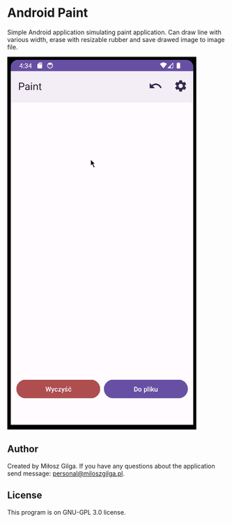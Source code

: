 # Android Paint

Simple Android application simulating paint application. Can draw line with various width, erase
with resizable rubber and save drawed image to image file.

<img src=".github/android-paint.gif"/>

## Author
Created by Miłosz Gilga. If you have any questions about the application send message: personal@miloszgilga.pl.

## License
This program is on GNU-GPL 3.0 license.